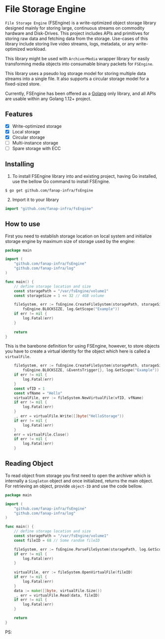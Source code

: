 # File Storage Engine

`File Storage Engine` (FSEngine) is a write-optimized object storage library designed mainly for storing large, continuous streams on commodity hardware and Disk-Drives. This project includes APIs and primitives for storing raw data and fetching data from the storage. Use-cases of this library include storing live video streams, logs, metadata, or any write-optimized workload.

This library might be used with `ArchiverMedia` wrapper library for easily transforming media objects into consumable binary packets for `FSEngine`.

This library uses a pseudo log storage model for storing multiple data streams into a single file. It also supports a circular storage model for a fixed-sized store.

Currently, FSEngine has been offered as a [Golang](https://www.golang.com) only library, and all APIs are usable within any Golang 1.12+ project.

## Features
- [x] Write-optimized storage
- [x] Local storage
- [x] Circular storage
- [ ] Multi-instance storage
- [ ] Spare storage with ECC

## Installing
1. To install FSEngine library into and existing project, having Go installed, use the bellow Go command to install FSEngine.
```shell
$ go get github.com/fanap-infra/fsEngine
```
2. Import it to your library
```go
import "github.com/fanap-infra/fsEngine"
```
## How to use
First you need to establish storage location on local system and initialize storage engine by maximum size of storage used by the engine:

```go
package main

import (
	"github.com/fanap-infra/fsEngine"
	"github.com/fanap-infra/log"
)

func main() {
	// define storage location and size
	const storagePath = "/var/fsEngine/volume1"
	const storageSize = 1 << 32 // 4GB volume

	fileSystem, err := fsEngine.CreateFileSystem(storagePath, storageSize,
		fsEngine.BLOCKSIZE, log.GetScope("Example"))
	if err != nil {
		log.Fatal(err)
	}
	
	return
}


```

This is the barebone definition for using FSEngine, however, to store objects you have to create a virtual identity for the object which here is called a `virtualFile`.
```go
	fileSystem, err := fsEngine.CreateFileSystem(storagePath, storageSize,
		fsEngine.BLOCKSIZE, &EventsTrigger{}, log.GetScope("Example"))
	if err != nil {
		log.Fatal(err)
	}
    const vfID = 1
    const vfName = "Hello"
    virtualFile, err := fileSystem.NewVirtualFile(vfID, vfName)
    if err != nil {
        log.Fatal(err)
    }
    _, err = virtualFile.Write([]byte("HelloStorage"))
    if err != nil {
        log.Fatal(err)
    }
    err = virtualFile.Close()
	if err != nil {
        log.Fatal(err)
    }
```
## Reading Object

To read object from storage you first need to open the archiver which is internally a `Singleton` object and once initialized, returns the main object. For retrieving an object, provide `object-ID` and use the code bellow.
```go
package main

import (
	"github.com/fanap-infra/fsEngine"
	"github.com/fanap-infra/log"
)

func main() {
	// define storage location and size
	const storagePath = "/var/fsEngine/volume1"
	const fileID = 68 // Some random fileID

	fileSystem, err := fsEngine.ParseFileSystem(storagePath, log.GetScope("Example"))
	if err != nil {
		log.Fatal(err)
	}
	
	virtualFile, err := fileSystem.OpenVirtualFile(fileID)
	if err != nil {
		log.Fatal(err)
	}
	data := make([]byte, virtualFile.Size())
	_, err = virtualFile.Read(data, fileID)
	if err != nil {
		log.Fatal(err)
	}

	return
}
```
PS: 

[comment]: <> (TODO: Complete readFile section)
[comment]: <> (## Reading an object from storage)

[comment]: <> (To read an object from storage, Open )